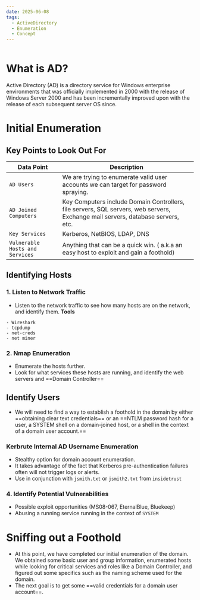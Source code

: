 ```yaml
---
date: 2025-06-08
tags:
  - ActiveDirectory
  - Enumeration
  - Concept
---
```


```table-of-contents
```

# What is AD?

Active Directory (AD) is a directory service for Windows enterprise environments that was officially implemented in 2000 with the release of Windows Server 2000 and has been incrementally improved upon with the release of each subsequent server OS since.

# Initial Enumeration

## Key Points to Look Out For

| **Data Point**                  | **Description**                                                                                                                 |
| ------------------------------- | ------------------------------------------------------------------------------------------------------------------------------- |
| `AD Users`                      | We are trying to enumerate valid user accounts we can target for password spraying.                                             |
| `AD Joined Computers`           | Key Computers include Domain Controllers, file servers, SQL servers, web servers, Exchange mail servers, database servers, etc. |
| `Key Services`                  | Kerberos, NetBIOS, LDAP, DNS                                                                                                    |
| `Vulnerable Hosts and Services` | Anything that can be a quick win. ( a.k.a an easy host to exploit and gain a foothold)                                          |

## Identifying Hosts

### 1. Listen to Network Traffic

- Listen to the network traffic to see how many hosts are on the network, and identify them.
**Tools**

```text
- Wireshark
- tcpdump
- net-creds
- net miner
```

### 2. Nmap Enumeration

- Enumerate the hosts further. 
- Look for what services these hosts are running, and identify the web servers and ==Domain Controller==

## Identify Users

- We will need to find a way to establish a foothold in the domain by either ==obtaining clear text credentials== or an ==NTLM password hash for a user, a SYSTEM shell on a domain-joined host, or a shell in the context of a domain user account.==

### Kerbrute Internal AD Username Enumeration

- Stealthy option for domain account enumeration.
- It takes advantage of the fact that Kerberos pre-authentication failures often will not trigger logs or alerts.
- Use in conjunction with `jsmith.txt` or `jsmith2.txt` from `insidetrust`

### 4. Identify Potential Vulnerabilities

- Possible exploit opportunities (MS08-067, EternalBlue, Bluekeep)
- Abusing a running service running in the context of `SYSTEM`

# Sniffing out a Foothold

- At this point, we have completed our initial enumeration of the domain. We obtained some basic user and group information, enumerated hosts while looking for critical services and roles like a Domain Controller, and figured out some specifics such as the naming scheme used for the domain.
- The next goal is to get some ==valid credentials for a domain user account==.

